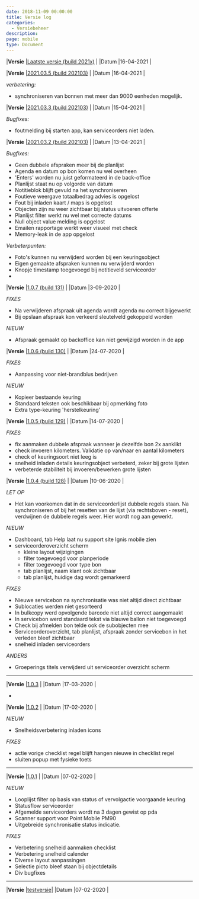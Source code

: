 ```yaml
---
date: 2018-11-09 00:00:00
title: Versie log
categories:
  - Versiebeheer
description:
page: mobile
type: Document
---
```


|**Versie** |[Laatste versie (build 2021x)](http://apk4umobile.v2.ignissoftware.nl/apkupdates/mobilev2/Ignis.apk) | |Datum |16-04-2021 |

|**Versie** |[2021.03.5 (build 202103)](http://apk4umobile.v2.ignissoftware.nl/apkupdates/mobilev2/Ignis.2021035.apk) | |Datum |16-04-2021 |

*verbetering:*
* synchroniseren van bonnen met meer dan 9000 eenheden mogelijk.


|**Versie** |[2021.03.3 (build 202103)](http://apk4umobile.v2.ignissoftware.nl/apkupdates/mobilev2/Ignis.2021033.apk) | |Datum |15-04-2021 |

*Bugfixes:*
* foutmelding bij starten app, kan serviceorders niet laden.


|**Versie** |[2021.03.2 (build 202103)](http://apk4umobile.v2.ignissoftware.nl/apkupdates/mobilev2/Ignis.2021032.apk) | |Datum |13-04-2021 |

*Bugfixes:*

* Geen dubbele afspraken meer bij de planlijst
* Agenda en datum op bon komen nu wel overheen
* 'Enters' worden nu juist geformateerd in de back-office
* Planlijst staat nu op volgorde van datum
* Notitieblok blijft gevuld na het synchroniseren
* Foutieve weergave totaalbedrag advies is opgelost
* Fout bij inladen kaart / maps is opgelost
* Objecten zijn nu weer zichtbaar bij status uitvoeren offerte
* Planlijst filter werkt nu wel met correcte datums
* Null object value melding is opgelost
* Emailen rapportage werkt weer visueel met check
* Memory-leak in de app opgelost

*Verbeterpunten:*

* Foto's kunnen nu verwijderd worden bij een keuringsobject
* Eigen gemaakte afspraken kunnen nu verwijderd worden
* Knopje timestamp toegevoegd bij notitieveld serviceorder
*

|**Versie** |[1.0.7 (build 131)](http://apk4umobile.v2.ignissoftware.nl/apkupdates/mobilev2/Ignis.1007.apk) | |Datum |3-09-2020 |

*FIXES*
* Na verwijderen afspraak uit agenda wordt agenda nu correct bijgewerkt
* Bij opslaan afspraak kon verkeerd sleutelveld gekoppeld worden  

*NIEUW*  
* Afspraak gemaakt op backoffice kan niet gewijzigd worden in de app


|**Versie** |[1.0.6 (build 130)](http://apk4umobile.v2.ignissoftware.nl/apkupdates/mobilev2/Ignis.1006.apk) | |Datum |24-07-2020 |

*FIXES*
* Aanpassing voor niet-brandblus bedrijven

*NIEUW*  
* Kopieer bestaande keuring
* Standaard teksten ook beschikbaar bij opmerking foto
* Extra type-keuring 'herstelkeuring'


|**Versie** |[1.0.5 (build 129)](http://apk4umobile.v2.ignissoftware.nl/apkupdates/mobilev2/Ignis.1005.apk) | |Datum |14-07-2020 |

*FIXES*  
* fix aanmaken dubbele afspraak wanneer je dezelfde bon 2x aanklikt
* check invoeren kilometers. Validatie op van/naar en aantal kilometers
* check of keuringsoort niet leeg is
* snelheid inladen details keuringsobject verbeterd, zeker bij grote lijsten
* verbeterde stabiliteit bij invoeren/bewerken grote lijsten



|**Versie** |[1.0.4 (build 128)](http://apk4umobile.v2.ignissoftware.nl/apkupdates/mobilev2/Ignis.1004.apk) | |Datum |10-06-2020 |

*LET OP*
* Het kan voorkomen dat in de serviceorderlijst dubbele regels staan. Na synchroniseren of bij het resetten van de lijst (via rechtsboven <i class="fas fa-ellipsis-v"></i> - reset), verdwijnen de dubbele regels weer. Hier wordt nog aan gewerkt.

*NIEUW*
* Dashboard, tab Help laat nu support site Ignis mobile zien
* serviceorderoverzicht scherm 
  * kleine layout wijzigingen
  * filter toegevoegd voor planperiode
  * filter toegevoegd voor type bon
  * tab planlijst, naam klant ook zichtbaar
  * tab planlijst, huidige dag wordt gemarkeerd

*FIXES*  
* Nieuwe servicebon na synchronisatie was niet altijd direct zichtbaar
* Sublocaties werden niet gesorteerd
* In bulkcopy werd opvolgende barcode niet altijd correct aangemaakt
* In servicebon werd standaard tekst via blauwe ballon niet toegevoegd
* Check bij afmelden bon telde ook de subobjecten mee
* Serviceorderoverzicht, tab planlijst, afspraak zonder servicebon in het verleden bleef zichtbaar
* snelheid inladen serviceorders
  
*ANDERS*
* Groeperings titels verwijderd uit serviceorder overzicht scherm


***

|**Versie** |[1.0.3](http://apk4umobile.v2.ignissoftware.nl/apkupdates/mobilev2/Ignis.1003.apk) | |Datum |17-03-2020 |


*   


|**Versie** |[1.0.2](http://apk4umobile.v2.ignissoftware.nl/apkupdates/mobilev2/Ignis.apk) | |Datum |17-02-2020 |
  
*NIEUW*  
* Snelheidsverbetering inladen icons

*FIXES*  
* actie vorige checklist regel blijft hangen nieuwe in checklist regel
* sluiten popup met fysieke toets 
***
|**Versie** |[1.0.1](http://apk4umobile.v2.ignissoftware.nl/apkupdates/mobilev2/Ignis.1001.apk) | |Datum |07-02-2020 |
  
  *NIEUW*
* Looplijst filter op basis van status of vervolgactie voorgaande keuring
* Statusflow serviceorder
* Afgemelde serviceorders wordt na 3 dagen gewist op pda
* Scanner support voor Point Mobile PM90
* Uitgebreide synchronisatie status indicatie.

*FIXES*
* Verbetering snelheid aanmaken checklist
* Verbetering snelheid calender
* Diverse layout aanpassingen
* Selectie picto bleef staan bij objectdetails
* Div bugfixes
***



|**Versie** |[testversie](http://apk4umobile.v2.ignissoftware.nl/apkupdates/mobilev2/Ignis.test.apk)| |Datum |07-02-2020 |
